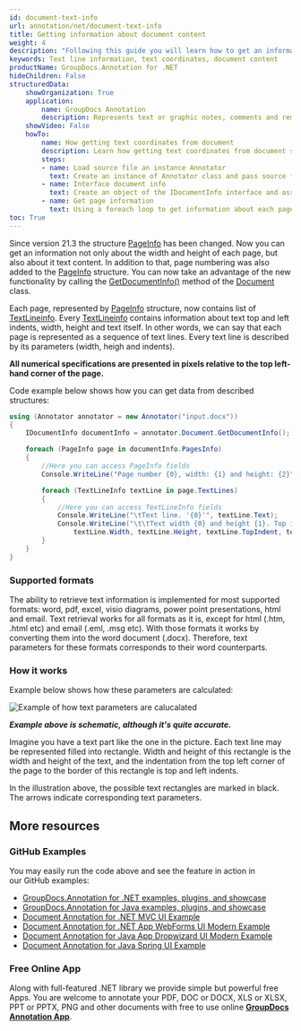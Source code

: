 ```yaml
---
id: document-text-info
url: annotation/net/document-text-info
title: Getting information about document content
weight: 4
description: "Following this guide you will learn how to get an information about document content using GroupDocs.Annotation for .NET API."
keywords: Text line information, text coordinates, document content
productName: GroupDocs.Annotation for .NET
hideChildren: False
structuredData:
    showOrganization: True
    application:    
        name: GroupDocs Annotation
        description: Represents text or graphic notes, comments and remarks attached to a specific part of the content of the document using C#
    showVideo: False
    howTo:
        name: How getting text coordinates from document
        description: Learn how getting text coordinates from document step by step
        steps:
        - name: Load source file an instance Annotator
          text: Create an instance of Annotator class and pass source file path as a constructor parameter. You may specify absolute or relative file path as per your requirements.
        - name: Interface document info
          text: Create an object of the IDocumentInfo interface and assign document information to it.
        - name: Get page information
          text: Using a foreach loop to get information about each page
toc: True
---
```


Since version 21.3 the structure [PageInfo](https://apireference.groupdocs.com/annotation/net/groupdocs.annotation.models/pageinfo) has been changed. Now you can get an information not only about the width and height of each page, but also about it text content. In addition to that, page numbering was also added to the [PageInfo](https://apireference.groupdocs.com/annotation/net/groupdocs.annotation.models/pageinfo) structure. You can now take an advantage of the new functionality by calling the [GetDocumentInfo()](https://apireference.groupdocs.com/annotation/net/groupdocs.annotation/document/methods/getdocumentinfo) method of the [Document](https://apireference.groupdocs.com/annotation/net/groupdocs.annotation/document) class.

Each page, represented by [PageInfo](https://apireference.groupdocs.com/annotation/net/groupdocs.annotation.models/pageinfo) structure, now contains list of [TextLineinfo](https://apireference.groupdocs.com/annotation/net/groupdocs.annotation.models/textlineinfo). Every [TextLineinfo](https://apireference.groupdocs.com/annotation/net/groupdocs.annotation.models/textlineinfo) contains information about text top and left indents, width, height and text itself. In other words, we can say that each page is represented as a sequence of text lines. Every text line is described by its parameters (width, heigh and indents).

**All numerical specifications are presented in pixels relative to the top left-hand corner of the page.**

Code example below shows how you can get data from described structures:

```csharp
using (Annotator annotator = new Annotator("input.docx"))
{
    IDocumentInfo documentInfo = annotator.Document.GetDocumentInfo();

    foreach (PageInfo page in documentInfo.PagesInfo)
    {
        //Here you can access PageInfo fields
        Console.WriteLine("Page number {0}, width: {1} and height: {2}", page.PageNumber, page.Width, page.Height);

        foreach (TextLineInfo textLine in page.TextLines)
        {
            //Here you can access TextLineInfo fields
            Console.WriteLine("\tText line. '{0}'", textLine.Text);
            Console.WriteLine("\t\tText width {0} and height {1}. Top indent: {2}, left indent: {3}", 
                textLine.Width, textLine.Height, textLine.TopIndent, textLine.LeftIndent);
        }
    }
}
```


### Supported formats

The ability to retrieve text information is implemented for most supported formats: word, pdf, excel, visio diagrams, power point presentations, html and email. Text retrieval works for all formats as it is, except for html (.htm, .html etc) and email (.eml, .msg etc). With those formats it works by converting them into the word document (.docx). Therefore, text parameters for these formats corresponds to their word counterparts.


### How it works

Example below shows how these parameters are calculated:

 ![Example of how text parameters are calucalated](/annotation/net/images/highlighted-text.png)

***Example above is schematic, although it's quite accurate.***

Imagine you have a text part like the one in the picture. Each text line may be represented filled into rectangle. Width and height of this rectangle is the width and height of the text, and the indentation from the top left corner of the page to the border of this rectangle is top and left indents. 

In the illustration above, the possible text rectangles are marked in black. The arrows indicate corresponding text parameters. 

## More resources
### GitHub Examples
You may easily run the code above and see the feature in action in our GitHub examples:
*   [GroupDocs.Annotation for .NET examples, plugins, and showcase](https://github.com/groupdocs-annotation/GroupDocs.Annotation-for-.NET)
*   [GroupDocs.Annotation for Java examples, plugins, and showcase](https://github.com/groupdocs-annotation/GroupDocs.Annotation-for-Java)
*   [Document Annotation for .NET MVC UI Example](https://github.com/groupdocs-annotation/GroupDocs.Annotation-for-.NET-MVC) 
*   [Document Annotation for .NET App WebForms UI Modern Example](https://github.com/groupdocs-annotation/GroupDocs.Annotation-for-.NET-WebForms)
*   [Document Annotation for Java App Dropwizard UI Modern Example](https://github.com/groupdocs-annotation/GroupDocs.Annotation-for-Java-Dropwizard)
*   [Document Annotation for Java Spring UI Example](https://github.com/groupdocs-annotation/GroupDocs.Annotation-for-Java-Spring)
### Free Online App
Along with full-featured .NET library we provide simple but powerful free Apps.
You are welcome to annotate your PDF, DOC or DOCX, XLS or XLSX, PPT or PPTX, PNG and other documents with free to use online **[GroupDocs Annotation App](https://products.groupdocs.app/annotation)**.
